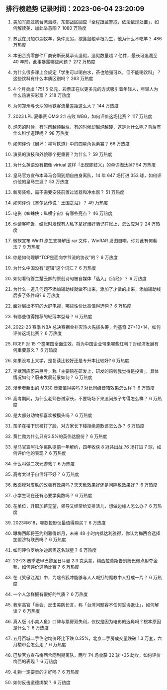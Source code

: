 
## 排行榜趋势 记录时间：2023-06-04 23:20:09
  
  1. 美加军舰过航台湾海峡，东部战区回应「全程跟监警戒，依法依规处置」，如何解读美、加此举意图？ 1080 万热度
    
  2. 苏武在贝加尔湖牧羊，条件恶劣，挖食鼠粮草根为生，他为什么不吃羊？ 486 万热度
    
  3. 本田合资零部件厂商安斯泰莫承认造假，造假数量超 2 亿件，最长可追溯至 40 年前，此事暴露哪些问题？ 272 万热度
    
  4. 为什么很多课上会规定「学生可以喝白水，茶也勉强可以，但不能喝饮料」？这些饮料有什么本质区别吗？ 263 万热度
    
  5. 4 个月卖出 1751.5 亿元，彩票正在以更多元的方式吸引着年轻人，年轻人为什么热衷买彩票？ 218 万热度
    
  6. 为何郑州与长沙的地铁客流量差距这么大？ 144 万热度
    
  7. 2023 LPL 夏季赛 OMG 2:1 击败 WBG，如何评价这场比赛？ 117 万热度
    
  8. 炖肉的时候，有时肉越炖越烂，有的时候却越炖越硬，这是为什么呢？背后有什么科学道理呢？ 98 万热度
    
  9. 如何评价《崩坏：星穹铁道》中的四星角色素裳？ 66 万热度
    
  10. 演员的演技和外貌哪个更重要？为什么？ 59 万热度
    
  11. 为什么英语没有把像 virtual 这样「出现即歧义」的单词淘汰掉? 54 万热度
    
  12. 皇马官方宣布本泽马合同到期自由身离队，14 年 647 场打进 353 球，如何评价他的皇马生涯？ 53 万热度
    
  13. 新房装修，需不需要安装前置过滤器和净水器？ 51 万热度
    
  14. 如何评价《塞尔达传说：王国之泪》？ 49 万热度
    
  15. 电影《蜘蛛侠：纵横宇宙》有哪些亮点？ 46 万热度
    
  16. 你请客吃饭，结账时发现有人私下拿好烟好酒记在账上，怎么应对？ 24 万热度
    
  17. 微软宣布 Win11 原生支持解压 rar 文件，WinRAR 发图自嘲，你对此有何看法？ 9 万热度
    
  18. 你是如何理解“TCP是面向字节流的协议”的？ 6 万热度
    
  19. 为什么中国没有“逻辑”这个词汇？ 6 万热度
    
  20. 如何看待答主楚云卿的原创诗句被自媒体「选入」《诗经》？ 6 万热度
    
  21. 为什么一道几何题不添加辅助线就做不出来，添加了才做的出来，添加辅助线后多了条件吗? 6 万热度
    
  22. 面对层出不穷的大屏电视，哪些性价比高值得选购？ 6 万热度
    
  23. 有哪些值得推荐的轻薄本型号？ 6 万热度
    
  24. 2022-23 赛季 NBA 总决赛掘金扑灭热火先拔头筹，约基奇 27+10+14，如何评价这场比赛？ 6 万热度
    
  25. RCEP 对 15 个签署国全面生效，将为中国企业带来哪些红利？对经济发展有何重要意义？ 6 万热度
    
  26. 如果没考上大学，是复读比较好还是专升本比较好? 6 万热度
    
  27. 李斌回应蔚来巨亏，称「主要赔在研发上，研发的赔钱我觉得是投资」，具体情况如何？蔚来发展前景如何？ 6 万热度
    
  28. 漫步者新出的 M330 音箱值得买吗？对比同级音箱效果怎么样？ 6 万热度
    
  29. 高考期间，为什么老师告诫家长，不要场场下来追问孩子考得怎么样？ 6 万热度
    
  30. 是大部分动物都喜欢被摸头吗？ 6 万热度
    
  31. 孩子在楼下玩被打了脸，对方家长下楼拒绝道歉该怎么办？ 6 万热度
    
  32. 黄仁勋为什么只有3.5%的英伟达股份？ 6 万热度
    
  33. 皇马官宣阿扎尔离队提前一年解约，四年收获 8 冠共出战 76 场打进 7 球，如何评价他的表现？ 6 万热度
    
  34. 什么叫做二次元游戏？ 6 万热度
    
  35. 高考太过于自信好不好？ 6 万热度
    
  36. 敷面膜对皮肤的改善有效果吗？天天敷效果好还是间隔敷效果好？ 6 万热度
    
  37. 小学生现在还有必要学奥数吗？ 6 万热度
    
  38. 在单位，升职加薪无望，领导又经常给安排活儿，想做边缘人怎么办？ 6 万热度
    
  39. 2023年618，哪款投影仪最值得购买？ 6 万热度
    
  40. 曝梅西即将签约利雅得新月，未来 48 小时内抵达利雅得，你认为梅西会选择加盟沙特联赛吗？ 6 万热度
    
  41. 如何评价罗纳尔迪尼奥这名球星？ 6 万热度
    
  42. 22-23 赛季法甲巴黎圣日耳曼 2:3 克莱蒙，梅西拉莫斯告别姆巴佩点射夺金靴，如何评价这场比赛？ 6 万热度
    
  43. 在《笑傲江湖》中，为啥令狐冲能够与人人喊打的魔教中人打成一片？ 6 万热度
    
  44. 一个人怎样拥有很好的气质？ 6 万热度
    
  45. 我军高官「香会」反击美防长言，称「台湾问题容不任何妥协退让」，如何解读？ 6 万热度
    
  46. 真人版《小美人鱼》口碑与票房双失利，仅仅是因为电影的选角吗？根本原因是什么？ 6 万热度
    
  47. 五月百城二手住宅均价环比下跌 0.25%，北京二手房成交量跌破 1.3 万套，六月楼市会怎么走？ 6 万热度
    
  48. 巴黎官方宣布梅西合同到期离队，两年 74 场收获 32 球 +35 助攻，如何评价梅西的表现？ 6 万热度
    
  49. 礼物一定要贵的才好吗？ 6 万热度
    
  50. 如何反击道德绑架？ 6 万热度
    